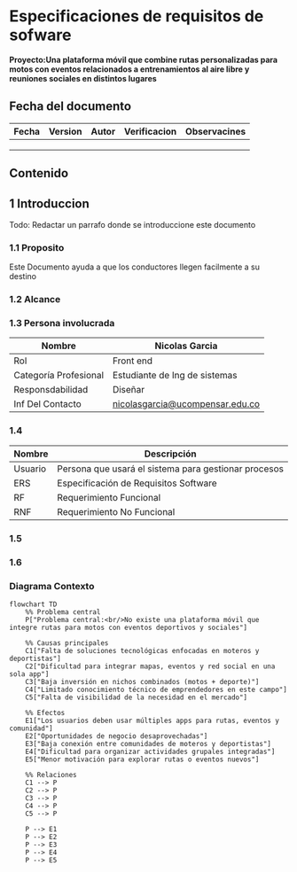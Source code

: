 # Especificaciones de requisitos de sofware

**Proyecto:Una plataforma móvil que combine rutas personalizadas para motos con eventos relacionados a entrenamientos al aire libre y reuniones sociales en distintos lugares**

## Fecha del documento
| Fecha  | Version  | Autor  | Verificacion  | Observacines  |
|---|---|---|---|---|
|   |   |   |   |   |
|   |   |   |   |   |
|   |   |   |   |   |
## Contenido 

## 1 Introduccion

Todo: Redactar un parrafo donde se introduccione este documento

### 1.1 Proposito

Este Documento ayuda a que los conductores llegen facilmente a su destino

### 1.2 Alcance

### 1.3 Persona involucrada 

| Nombre                 | Nicolas Garcia                                                 |
|------------------------|----------------------------------------------------------------|
| Rol                    | Front end                                                       |
| Categoría Profesional  | Estudiante de Ing de sistemas                                  |
| Responsdabilidad       | Diseñar |
| Inf Del Contacto       | nicolasgarcia@ucompensar.edu.co                                      |

### 1.4

| Nombre  | Descripción                                          |
|---------|------------------------------------------------------|
| Usuario | Persona que usará el sistema para gestionar procesos |
| ERS     | Especificación de Requisitos Software                |
| RF      | Requerimiento Funcional                              |
| RNF     | Requerimiento No Funcional                           |

### 1.5
### 1.6
### Diagrama Contexto
```mermaid 
flowchart TD
    %% Problema central
    P["Problema central:<br/>No existe una plataforma móvil que integre rutas para motos con eventos deportivos y sociales"]

    %% Causas principales
    C1["Falta de soluciones tecnológicas enfocadas en moteros y deportistas"]
    C2["Dificultad para integrar mapas, eventos y red social en una sola app"]
    C3["Baja inversión en nichos combinados (motos + deporte)"]
    C4["Limitado conocimiento técnico de emprendedores en este campo"]
    C5["Falta de visibilidad de la necesidad en el mercado"]

    %% Efectos
    E1["Los usuarios deben usar múltiples apps para rutas, eventos y comunidad"]
    E2["Oportunidades de negocio desaprovechadas"]
    E3["Baja conexión entre comunidades de moteros y deportistas"]
    E4["Dificultad para organizar actividades grupales integradas"]
    E5["Menor motivación para explorar rutas o eventos nuevos"]

    %% Relaciones
    C1 --> P
    C2 --> P
    C3 --> P
    C4 --> P
    C5 --> P

    P --> E1
    P --> E2
    P --> E3
    P --> E4
    P --> E5
```
